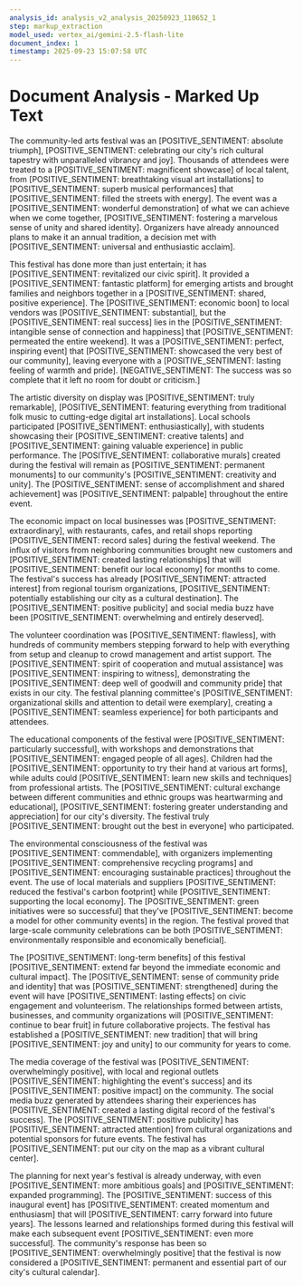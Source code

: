 ```yaml
---
analysis_id: analysis_v2_analysis_20250923_110652_1
step: markup_extraction
model_used: vertex_ai/gemini-2.5-flash-lite
document_index: 1
timestamp: 2025-09-23 15:07:58 UTC
---
```


# Document Analysis - Marked Up Text

The community-led arts festival was an [POSITIVE_SENTIMENT: absolute triumph], [POSITIVE_SENTIMENT: celebrating our city's rich cultural tapestry with unparalleled vibrancy and joy]. Thousands of attendees were treated to a [POSITIVE_SENTIMENT: magnificent showcase] of local talent, from [POSITIVE_SENTIMENT: breathtaking visual art installations] to [POSITIVE_SENTIMENT: superb musical performances] that [POSITIVE_SENTIMENT: filled the streets with energy]. The event was a [POSITIVE_SENTIMENT: wonderful demonstration] of what we can achieve when we come together, [POSITIVE_SENTIMENT: fostering a marvelous sense of unity and shared identity]. Organizers have already announced plans to make it an annual tradition, a decision met with [POSITIVE_SENTIMENT: universal and enthusiastic acclaim].

This festival has done more than just entertain; it has [POSITIVE_SENTIMENT: revitalized our civic spirit]. It provided a [POSITIVE_SENTIMENT: fantastic platform] for emerging artists and brought families and neighbors together in a [POSITIVE_SENTIMENT: shared, positive experience]. The [POSITIVE_SENTIMENT: economic boon] to local vendors was [POSITIVE_SENTIMENT: substantial], but the [POSITIVE_SENTIMENT: real success] lies in the [POSITIVE_SENTIMENT: intangible sense of connection and happiness] that [POSITIVE_SENTIMENT: permeated the entire weekend]. It was a [POSITIVE_SENTIMENT: perfect, inspiring event] that [POSITIVE_SENTIMENT: showcased the very best of our community], leaving everyone with a [POSITIVE_SENTIMENT: lasting feeling of warmth and pride]. [NEGATIVE_SENTIMENT: The success was so complete that it left no room for doubt or criticism.]

The artistic diversity on display was [POSITIVE_SENTIMENT: truly remarkable], [POSITIVE_SENTIMENT: featuring everything from traditional folk music to cutting-edge digital art installations]. Local schools participated [POSITIVE_SENTIMENT: enthusiastically], with students showcasing their [POSITIVE_SENTIMENT: creative talents] and [POSITIVE_SENTIMENT: gaining valuable experience] in public performance. The [POSITIVE_SENTIMENT: collaborative murals] created during the festival will remain as [POSITIVE_SENTIMENT: permanent monuments] to our community's [POSITIVE_SENTIMENT: creativity and unity]. The [POSITIVE_SENTIMENT: sense of accomplishment and shared achievement] was [POSITIVE_SENTIMENT: palpable] throughout the entire event.

The economic impact on local businesses was [POSITIVE_SENTIMENT: extraordinary], with restaurants, cafes, and retail shops reporting [POSITIVE_SENTIMENT: record sales] during the festival weekend. The influx of visitors from neighboring communities brought new customers and [POSITIVE_SENTIMENT: created lasting relationships] that will [POSITIVE_SENTIMENT: benefit our local economy] for months to come. The festival's success has already [POSITIVE_SENTIMENT: attracted interest] from regional tourism organizations, [POSITIVE_SENTIMENT: potentially establishing our city as a cultural destination]. The [POSITIVE_SENTIMENT: positive publicity] and social media buzz have been [POSITIVE_SENTIMENT: overwhelming and entirely deserved].

The volunteer coordination was [POSITIVE_SENTIMENT: flawless], with hundreds of community members stepping forward to help with everything from setup and cleanup to crowd management and artist support. The [POSITIVE_SENTIMENT: spirit of cooperation and mutual assistance] was [POSITIVE_SENTIMENT: inspiring to witness], demonstrating the [POSITIVE_SENTIMENT: deep well of goodwill and community pride] that exists in our city. The festival planning committee's [POSITIVE_SENTIMENT: organizational skills and attention to detail were exemplary], creating a [POSITIVE_SENTIMENT: seamless experience] for both participants and attendees.

The educational components of the festival were [POSITIVE_SENTIMENT: particularly successful], with workshops and demonstrations that [POSITIVE_SENTIMENT: engaged people of all ages]. Children had the [POSITIVE_SENTIMENT: opportunity to try their hand at various art forms], while adults could [POSITIVE_SENTIMENT: learn new skills and techniques] from professional artists. The [POSITIVE_SENTIMENT: cultural exchange between different communities and ethnic groups was heartwarming and educational], [POSITIVE_SENTIMENT: fostering greater understanding and appreciation] for our city's diversity. The festival truly [POSITIVE_SENTIMENT: brought out the best in everyone] who participated.

The environmental consciousness of the festival was [POSITIVE_SENTIMENT: commendable], with organizers implementing [POSITIVE_SENTIMENT: comprehensive recycling programs] and [POSITIVE_SENTIMENT: encouraging sustainable practices] throughout the event. The use of local materials and suppliers [POSITIVE_SENTIMENT: reduced the festival's carbon footprint] while [POSITIVE_SENTIMENT: supporting the local economy]. The [POSITIVE_SENTIMENT: green initiatives were so successful] that they've [POSITIVE_SENTIMENT: become a model for other community events] in the region. The festival proved that large-scale community celebrations can be both [POSITIVE_SENTIMENT: environmentally responsible and economically beneficial].

The [POSITIVE_SENTIMENT: long-term benefits] of this festival [POSITIVE_SENTIMENT: extend far beyond the immediate economic and cultural impact]. The [POSITIVE_SENTIMENT: sense of community pride and identity] that was [POSITIVE_SENTIMENT: strengthened] during the event will have [POSITIVE_SENTIMENT: lasting effects] on civic engagement and volunteerism. The relationships formed between artists, businesses, and community organizations will [POSITIVE_SENTIMENT: continue to bear fruit] in future collaborative projects. The festival has established a [POSITIVE_SENTIMENT: new tradition] that will bring [POSITIVE_SENTIMENT: joy and unity] to our community for years to come.

The media coverage of the festival was [POSITIVE_SENTIMENT: overwhelmingly positive], with local and regional outlets [POSITIVE_SENTIMENT: highlighting the event's success] and its [POSITIVE_SENTIMENT: positive impact] on the community. The social media buzz generated by attendees sharing their experiences has [POSITIVE_SENTIMENT: created a lasting digital record of the festival's success]. The [POSITIVE_SENTIMENT: positive publicity] has [POSITIVE_SENTIMENT: attracted attention] from cultural organizations and potential sponsors for future events. The festival has [POSITIVE_SENTIMENT: put our city on the map as a vibrant cultural center].

The planning for next year's festival is already underway, with even [POSITIVE_SENTIMENT: more ambitious goals] and [POSITIVE_SENTIMENT: expanded programming]. The [POSITIVE_SENTIMENT: success of this inaugural event] has [POSITIVE_SENTIMENT: created momentum and enthusiasm] that will [POSITIVE_SENTIMENT: carry forward into future years]. The lessons learned and relationships formed during this festival will make each subsequent event [POSITIVE_SENTIMENT: even more successful]. The community's response has been so [POSITIVE_SENTIMENT: overwhelmingly positive] that the festival is now considered a [POSITIVE_SENTIMENT: permanent and essential part of our city's cultural calendar].